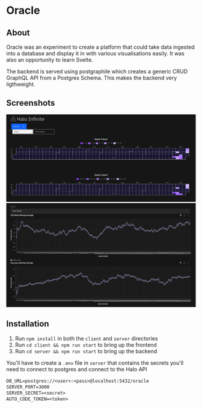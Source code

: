 # Oracle

## About

Oracle was an experiment to create a platform that could take data ingested into a database and display it in with various visualisations easily. It was also an opportunity to learn Svelte.

The backend is served using postgraphile which creates a generic CRUD GraphQL API from a Postgres Schema. This makes the backend very ligthweight.

## Screenshots

![Heatmap](/assets/screenshot_heatmap.png?raw=true "Heatmap")
![Line Chart](/assets/screenshot_line.png?raw=true "Line Chart")

## Installation

1. Run `npm install` in both the `client` and `server` directories
2. Run `cd client && npm run start` to bring up the frontend
3. Run `cd server && npm run start` to bring up the backend

You'll have to create a `.env` file in `server` that contains the secrets you'll need to connect to postgres and connect to the Halo API

```
DB_URL=postgres://<user>:<pass>@localhost:5432/oracle
SERVER_PORT=3000
SERVER_SECRET=<secret>
AUTO_CODE_TOKEN=<token>
```
